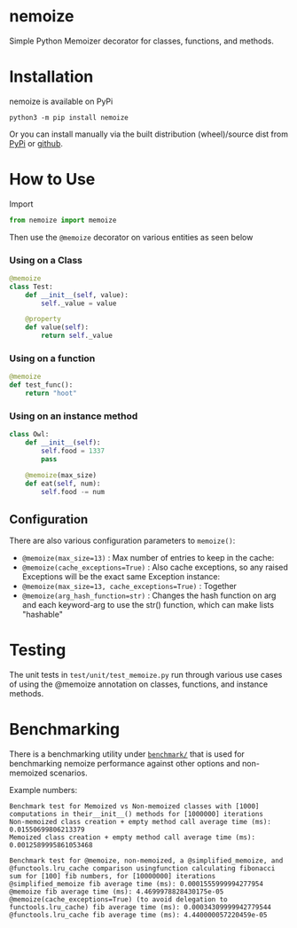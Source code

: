 # nemoize
Simple Python Memoizer decorator for classes, functions, and methods.

# Installation
nemoize is available on PyPi

```commandline
python3 -m pip install nemoize
```

Or you can install manually via the built distribution (wheel)/source dist from [PyPi](pypi.org/project/nemoize) or [github](https://github.com/spoorn/nemoize).


# How to Use

Import

```python
from nemoize import memoize
```

Then use the `@memoize` decorator on various entities as seen below

### Using on a Class

```python
@memoize
class Test:
    def __init__(self, value):
        self._value = value

    @property
    def value(self):
        return self._value
```

### Using on a function

```python
@memoize
def test_func():
    return "hoot"
```

### Using on an instance method

```python
class Owl:
    def __init__(self):
        self.food = 1337
        pass

    @memoize(max_size)
    def eat(self, num):
        self.food -= num
```

## Configuration

There are also various configuration parameters to `memoize()`:

- `@memoize(max_size=13)` : Max number of entries to keep in the cache: 
- `@memoize(cache_exceptions=True)` : Also cache exceptions, so any raised Exceptions will be the exact same Exception instance: 
- `@memoize(max_size=13, cache_exceptions=True)` : Together
- `@memoize(arg_hash_function=str)` : Changes the hash function on arg and each keyword-arg to use the str() function, which can make lists "hashable"

# Testing
The unit tests in `test/unit/test_memoize.py` run through various use cases of using the @memoize annotation on classes, functions, and instance methods.

# Benchmarking
There is a benchmarking utility under [`benchmark/`](https://github.com/spoorn/nemoize/tree/main/benchmark) that is used for benchmarking nemoize performance against other options and non-memoized scenarios.

Example numbers:

```commandline
Benchmark test for Memoized vs Non-memoized classes with [1000] computations in their__init__() methods for [1000000] iterations
Non-memoized class creation + empty method call average time (ms): 0.01550699806213379
Memoized class creation + empty method call average time (ms): 0.0012589995861053468

Benchmark test for @memoize, non-memoized, a @simplified_memoize, and @functools.lru_cache comparison usingfunction calculating fibonacci sum for [100] fib numbers, for [10000000] iterations
@simplified_memoize fib average time (ms): 0.0001555999994277954
@memoize fib average time (ms): 4.4699978828430175e-05
@memoize(cache_exceptions=True) (to avoid delegation to functools.lru_cache) fib average time (ms): 0.00034309999942779544
@functools.lru_cache fib average time (ms): 4.440000057220459e-05
```